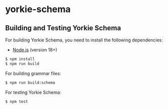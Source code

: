 # yorkie-schema

## Building and Testing Yorkie Schema

For building Yorkie Schema, you need to install the following dependencies:

- [Node.js](https://nodejs.org/en/download/) (version 18+)

```sh
$ npm install
$ npm run build
```

For building grammar files:

```sh
$ npm run build:schema
```

For testing Yorkie Schema:

```sh
$ npm test
```
